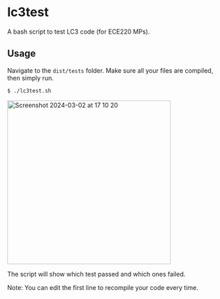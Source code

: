# lc3test
A bash script to test LC3 code (for ECE220 MPs).

## Usage

Navigate to the ```dist/tests``` folder. Make sure all your files are compiled, then simply run.

```bash
$ ./lc3test.sh
```
<img width="374" alt="Screenshot 2024-03-02 at 17 10 20" src="https://github.com/TheJavaNoob/lc3test/assets/25548899/8ca331f8-f110-4c04-92d1-42b69d43f285">

The script will show which test passed and which ones failed.

Note: You can edit the first line to recompile your code every time.
